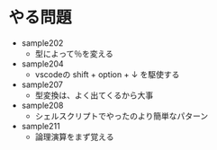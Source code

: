 # やる問題<br>

- sample202
  - 型によって％を変える
- sample204
  - vscodeの shift + option + ↓ を駆使する
- sample207
  - 型変換は、よく出てくるから大事
- sample208
  - シェルスクリプトでやったのより簡単なパターン
- sample211
  - 論理演算をまず覚える 
